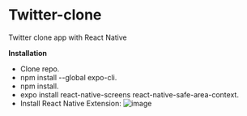 # Twitter-clone
Twitter clone app with React Native

**Installation**
- Clone repo.
- npm install --global expo-cli.
- npm install.
- expo install react-native-screens react-native-safe-area-context.
- Install React Native Extension:
![image](https://user-images.githubusercontent.com/62579790/158026872-15c59358-3825-4e19-9efd-2c7c840387d4.png)
